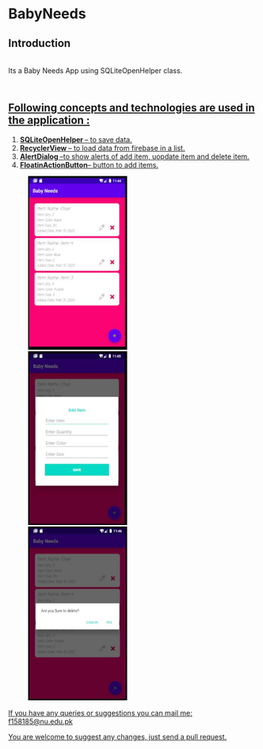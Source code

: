 # BabyNeeds
## Introduction
<br>Its a Baby Needs App using SQLiteOpenHelper class. <br>
## <br> <u>Following concepts and technologies are used in the application :<u><br>
<ol>
<li> <b>SQLiteOpenHelper </b>– to save data.
<li> <b>RecyclerView </b>– to load data from firebase in a list.
<li> <b>AlertDialog </b>–to show alerts of add item, uopdate item and delete item.
<li> <b>FloatinActionButton</b>– button to add items.
</ol>


<p id="img_cont">
    <img src="1.JPG" width = "200" height= "350" hspace=40>
    <img src="2.JPG" width = "200" height= "350" hspace=40>
    <img src="3.JPG" width = "200" height= "350" hspace=40>

</p>

If you have any queries or suggestions you can mail me: f158185@nu.edu.pk

You are welcome to suggest any changes, just send a pull request.
